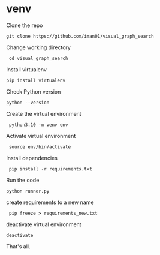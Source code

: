 # venv
Clone the repo
  
  
``` git clone https://github.com/iman01/visual_graph_search ```

Change working directory
  
  
``` cd visual_graph_search```

      
Install virtualenv
  
  
``` pip install virtualenv ```
  
  
Check Python version
  
  
``` python --version ```
  
  
Create the virtual environment
  
  
``` python3.10 -m venv env```
  
  
Activate virtual environment
  
  
``` source env/bin/activate```
  
  
Install dependencies


``` pip install -r requirements.txt```
  
  
Run the code
  
  
``` python runner.py ```
  
  
create requirements to a new name
  
  
``` pip freeze > requirements_new.txt```
  
  
deactivate virtual environment
  
  
``` deactivate ```
  
  
  
That's all.
